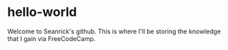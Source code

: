 # hello-world
Welcome to Seanrick's github. This is where I'll be storing the knowledge that I gain via FreeCodeCamp.
